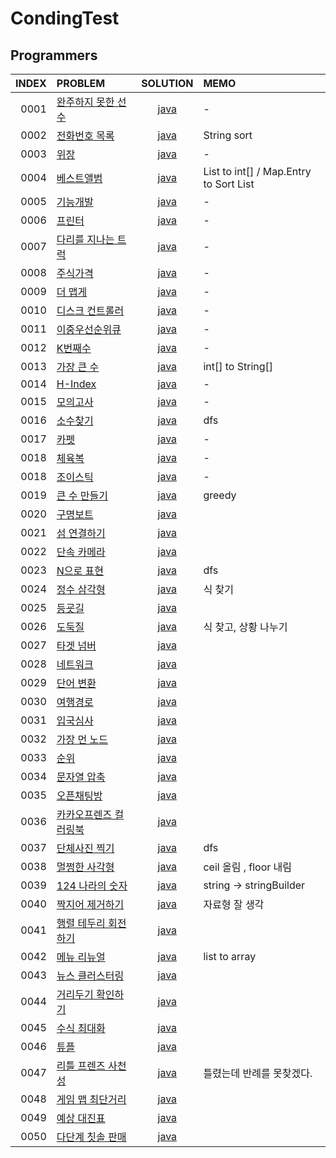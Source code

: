 # CondingTest
## Programmers

| INDEX | PROBLEM                                                                 |SOLUTION| MEMO                                            |
|------:|:------------------------------------------------------------------------|:----:|:------------------------------------------------|
|  0001 | [완주하지 못한 선수](https://programmers.co.kr/learn/courses/30/lessons/42576)  |[java](https://programmers.co.kr/learn/courses/30/lessons/42576)| -                                               |
|  0002 | [전화번호 목록](https://programmers.co.kr/learn/courses/30/lessons/42577)     |[java](https://github.com/wangjh789/condingTest/blob/main/src/programmers/%EC%A0%84%ED%99%94%EB%B2%88%ED%98%B8_%EB%AA%A9%EB%A1%9D.java)| String sort                                     |
|  0003 | [위장](https://programmers.co.kr/learn/courses/30/lessons/42578)          |[java](https://github.com/wangjh789/condingTest/blob/main/src/programmers/%EC%9C%84%EC%9E%A5.java)| -                                               |
|  0004 | [베스트앨범](https://programmers.co.kr/learn/courses/30/lessons/42579)       |[java](https://github.com/wangjh789/condingTest/blob/main/src/programmers/%EB%B2%A0%EC%8A%A4%ED%8A%B8%EC%95%A8%EB%B2%94.java)| List<Integer> to int[] / Map.Entry to Sort List |
|  0005 | [기능개발](https://programmers.co.kr/learn/courses/30/lessons/42586)        |[java]()| -                                               |
|  0006 | [프린터](https://programmers.co.kr/learn/courses/30/lessons/42587)         |[java]()| -                                               |
|  0007 | [다리를 지나는 트럭](https://programmers.co.kr/learn/courses/30/lessons/42583)  |[java]()| -                                               |
|  0008 | [주식가격](https://programmers.co.kr/learn/courses/30/lessons/42584)        |[java]()| -                                               |
|  0009 | [더 맵게](https://programmers.co.kr/learn/courses/30/lessons/42626)        |[java]()| -                                               |
|  0010 | [디스크 컨트롤러](https://programmers.co.kr/learn/courses/30/lessons/42627)    |[java]()| -                                               |
|  0011 | [이중우선순위큐](https://programmers.co.kr/learn/courses/30/lessons/42628)     |[java]()| -                                               |
|  0012 | [K번째수](https://programmers.co.kr/learn/courses/30/lessons/42748)        |[java]()| -                                               |
|  0013 | [가장 큰 수](https://programmers.co.kr/learn/courses/30/lessons/42746)      |[java]()| int[] to String[]                               |
|  0014 | [H-Index](https://programmers.co.kr/learn/courses/30/lessons/42747)     |[java]()| -                                               |
|  0015 | [모의고사](https://programmers.co.kr/learn/courses/30/lessons/42840)        |[java]()| -                                               |
|  0016 | [소수찾기](https://programmers.co.kr/learn/courses/30/lessons/42839)        |[java]()| dfs                                             |
|  0017 | [카펫](https://programmers.co.kr/learn/courses/30/lessons/42842)          |[java]()| -                                               |
|  0018 | [체육복](https://programmers.co.kr/learn/courses/30/lessons/42862)         |[java]()| -                                               |
|  0018 | [조이스틱](https://programmers.co.kr/learn/courses/30/lessons/42860)        |[java]()| -                                               |
|  0019 | [큰 수 만들기](https://programmers.co.kr/learn/courses/30/lessons/42883)     |[java]()| greedy                                          |
|  0020 | [구명보트](https://programmers.co.kr/learn/courses/30/lessons/42885)        |[java]()|                                                 |
|  0021 | [섬 연결하기](https://programmers.co.kr/learn/courses/30/lessons/42861)      |[java]()|                                                 |
|  0022 | [단속 카메라](https://programmers.co.kr/learn/courses/30/lessons/42884)      |[java]()|                                                 |
|  0023 | [N으로 표현](https://programmers.co.kr/learn/courses/30/lessons/42895)      |[java]()| dfs                                             |
|  0024 | [정수 삼각형](https://programmers.co.kr/learn/courses/30/lessons/43105)      |[java]()| 식 찾기                                            |
|  0025 | [등굣길](https://programmers.co.kr/learn/courses/30/lessons/42898)         |[java]()|                                                 |
|  0026 | [도둑질](https://programmers.co.kr/learn/courses/30/lessons/42897)         |[java]()| 식 찾고, 상황 나누기                                    |
|  0027 | [타겟 넘버](https://programmers.co.kr/learn/courses/30/lessons/43165)       |[java]()|                                                 |
|  0028 | [네트워크](https://programmers.co.kr/learn/courses/30/lessons/43162)        |[java]()|                                                 |
|  0029 | [단어 변환](https://programmers.co.kr/learn/courses/30/lessons/43163)       |[java]()|                                                 |
|  0030 | [여행경로](https://programmers.co.kr/learn/courses/30/lessons/43164)        |[java]()|                                                 |
|  0031 | [입국심사](https://programmers.co.kr/learn/courses/30/lessons/43238)        |[java]()|                                                 |
|  0032 | [가장 먼 노드](https://programmers.co.kr/learn/courses/30/lessons/49189)     |[java]()|                                                 |
|  0033 | [순위](https://programmers.co.kr/learn/courses/30/lessons/49191)          |[java]()|                                                 |
|  0034 | [문자열 압축](https://programmers.co.kr/learn/courses/30/lessons/60057)      |[java]()|                                                 |
|  0035 | [오픈채팅방](https://programmers.co.kr/learn/courses/30/lessons/42888)       |[java]()|                                                 |
|  0036 | [카카오프렌즈 컬러링북](https://programmers.co.kr/learn/courses/30/lessons/1829)  |[java]()|                                                 |
|  0037 | [단체사진 찍기](https://programmers.co.kr/learn/courses/30/lessons/1835)      |[java]()| dfs                                             |
|  0038 | [멀쩡한 사각형](https://programmers.co.kr/learn/courses/30/lessons/62048)     |[java]()| ceil 올림 , floor 내림                              |
|  0039 | [124 나라의 숫자](https://programmers.co.kr/learn/courses/30/lessons/12899)  |[java]()| string -> stringBuilder                         |
|  0040 | [짝지어 제거하기](https://programmers.co.kr/learn/courses/30/lessons/12973)    |[java]()| 자료형 잘 생각                                        |
|  0041 | [행렬 테두리 회전하기](https://programmers.co.kr/learn/courses/30/lessons/77485) |[java]()|                                                 |
|  0042 | [메뉴 리뉴얼](https://programmers.co.kr/learn/courses/30/lessons/72411)      |[java]()| list to array                                   |
|  0043 | [뉴스 클러스터링](https://programmers.co.kr/learn/courses/30/lessons/17677)    |[java]()|                                                 |
|  0044 | [거리두기 확인하기](https://programmers.co.kr/learn/courses/30/lessons/81302)   |[java]()|                                                 |
|  0045 | [수식 최대화](https://programmers.co.kr/learn/courses/30/lessons/67257)      |[java]()|                                                 |
|  0046 | [튜플](https://programmers.co.kr/learn/courses/30/lessons/64065)          |[java]()|                                                 |
|  0047 | [리틀 프렌즈 사천성](https://programmers.co.kr/learn/courses/30/lessons/1836)   |[java]()| 틀렸는데 반례를 못찾겠다.                                  |
|  0048 | [게임 맵 최단거리](https://programmers.co.kr/learn/courses/30/lessons/1844)    |[java]()|                                   |
|  0049 | [예상 대진표](https://programmers.co.kr/learn/courses/30/lessons/12985)      |[java]()|                                   |
|  0050 | [다단계 칫솔 판매](https://programmers.co.kr/learn/courses/30/lessons/77486)   |[java]()|                                   |



